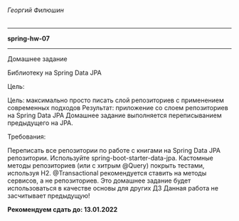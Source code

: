 ###### Георгий Филюшин

---

**spring-hw-07**

---
Домашнее задание

Библиотеку на Spring Data JPA

Цель:

Цель: максимально просто писать слой репозиториев с применением современных подходов Результат: приложение со слоем
репозиториев на Spring Data JPA Домашнее задание выполняется переписыванием предыдущего на JPA.

Требования:

Переписать все репозитории по работе с книгами на Spring Data JPA репозитории. Используйте spring-boot-starter-data-jpa.
Кастомные методы репозиториев (или с хитрым @Query) покрыть тестами, используя H2. @Transactional рекомендуется ставить
на методы сервисов, а не репозиториев. Это домашнее задание будет использоваться в качестве основы для других ДЗ Данная
работа не засчитывает предыдущую!

**Рекомендуем сдать до: 13.01.2022**
